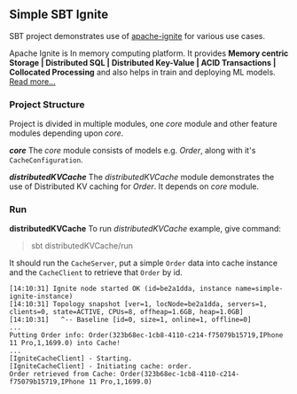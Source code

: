 ## Simple SBT Ignite

SBT project demonstrates use of [apache-ignite](https://ignite.apache.org) for various use cases.

Apache Ignite is In memory computing platform. It provides
**Memory centric Storage | Distributed SQL | Distributed Key-Value | ACID Transactions | Collocated Processing** and also helps in train and deploying ML models. [Read more...](https://apacheignite.readme.io/docs)

### Project Structure
Project is divided in multiple modules, one *core* module and other feature modules depending upon *core*.

***core***
The *core* module consists of models e.g. *Order*, along with it's `CacheConfiguration`.

***distributedKVCache***
The *distributedKVCache* module demonstrates the use of Distributed KV caching for *Order*. It depends on *core* module.

### Run

**distributedKVCache**
To run *distributedKVCache* example, give command:
> sbt distributedKVCache/run

It should run the `CacheServer`, put a simple `Order` data into cache instance and the `CacheClient` to retrieve that `Order` by id.

```
[14:10:31] Ignite node started OK (id=be2a1dda, instance name=simple-ignite-instance)
[14:10:31] Topology snapshot [ver=1, locNode=be2a1dda, servers=1, clients=0, state=ACTIVE, CPUs=8, offheap=1.6GB, heap=1.0GB]
[14:10:31]   ^-- Baseline [id=0, size=1, online=1, offline=0]
...
Putting Order info: Order(323b68ec-1cb8-4110-c214-f75079b15719,IPhone 11 Pro,1,1699.0) into Cache!
...
[IgniteCacheClient] - Starting.
[IgniteCacheClient] - Initiating cache: order.
Order retrieved from Cache: Order(323b68ec-1cb8-4110-c214-f75079b15719,IPhone 11 Pro,1,1699.0)
```